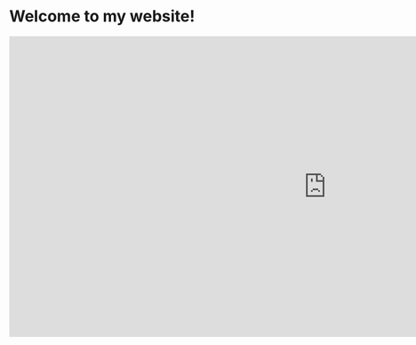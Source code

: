 # Welcome to my website! 

<iframe title="Vikas Dashboard v2" width="1140" height="541.25" src="https://app.powerbi.com/reportEmbed?reportId=e3f68faf-4278-4a7d-be4f-d9bad783fd34&autoAuth=true&ctid=567542a2-93e2-45a6-abd2-0ae5486599ff" frameborder="0" allowFullScreen="true"></iframe>
